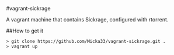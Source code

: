 #vagrant-sickrage



A vagrant machine that contains Sickrage, configured with rtorrent.


##How to get it

```
> git clone https://github.com/Micka33/vagrant-sickrage.git .
> vagrant up

```

